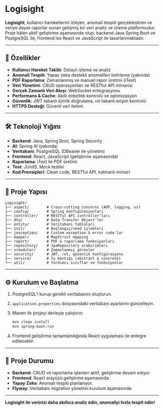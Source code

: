 # Logisight

**Logisight**, kullanıcı hareketlerini izleyen, anomali tespiti gerçekleştiren ve veriye dayalı raporlar sunan gelişmiş bir veri analiz ve izleme platformudur. Proje hâlen aktif geliştirme aşamasında olup; backend Java Spring Boot ve PostgreSQL ile, frontend ise React ve JavaScript ile tasarlanmaktadır.

---

## 🚀 Özellikler

- **Kullanıcı Hareket Takibi**: Detaylı izleme ve analiz
- **Anomali Tespiti**: Yapay zeka destekli anomalileri belirleme (yakında)
- **PDF Raporlama**: Zamanlanmış ve manuel rapor üretimi (iText)
- **Veri Yönetimi**: CRUD operasyonları ve RESTful API mimarisi
- **Gerçek Zamanlı Veri Akışı**: WebSocket entegrasyonu
- **Performans & Cache**: Akıllı önbellek kontrolü ve optimizasyon
- **Güvenlik**: JWT tabanlı kimlik doğrulama, rol tabanlı erişim kontrolü
- **HTTPS Desteği**: Güvenli veri iletimi

---

## 🛠 Teknoloji Yığını

- **Backend**: Java, Spring Boot, Spring Security
- **AI**: Spring AI (yakında)
- **Veritabanı**: PostgreSQL (DBeaver ile yönetim)
- **Frontend**: React, JavaScript (geliştirme aşamasında)
- **Raporlama**: iText ile PDF üretimi
- **Test**: JUnit5, Mock testler
- **Kod Prensipleri**: Clean code, RESTful API, katmanlı mimari

---

## 📁 Proje Yapısı

```
Logisight/
├── aspect/        # Cross-cutting concerns (AOP, logging, vs)
├── config/        # Spring konfigürasyonları
├── controller/    # RESTful API controller'ları
├── dto/           # Data Transfer Object'ler
├── entity/        # Veritabanı tabloları
├── init/          # Başlangıç/seed işlemleri
├── jexception/    # Custom exception & error code'lar
├── mapper/        # MapStruct mapping
├── report/        # PDF & raporlama fonksiyonları
├── repository/    # JpaRepository arabirimleri
├── scheduler/     # Zamanlanmış görevler
├── security/      # JWT, rol, güvenlik konfigürasyonu
├── service/       # İş mantığı (abstract & concrete)
└── util/          # Yardımcı sınıflar ve fonksiyonlar
```

---

## ⚙️ Kurulum ve Başlatma

1. PostgreSQL’i kurup gerekli veritabanını oluşturun.
2. `application.properties` dosyasındaki veritabanı ayarlarını güncelleyin.
3. Maven ile projeyi derleyip çalıştırın:

   ```bash
   mvn clean install
   mvn spring-boot:run
   ```

4. Frontend geliştirme tamamlandığında React uygulaması ile entegre edilecektir.

---

## 📌 Proje Durumu

- **Backend**: CRUD ve raporlama işlevleri aktif, geliştirme devam ediyor.
- **Frontend**: React arayüzü geliştirme aşamasında.
- **Yapay Zeka**: Anomali tespiti planlanıyor.
- **Flyway**: Veritabanı migration yönetimi kurulum aşamasında.

---


**Logisight ile verinizi daha akıllıca analiz edin, anomaliyi hızla tespit edin!**
